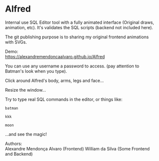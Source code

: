 # Alfred
Internal use SQL Editor tool with a fully animated interface (Original draws, animation, etc).
It's validates the SQL scripts (backend not included here).

The git publishing purpose is to sharing my original frontend animations with SVGs.

Demo:  
<https://alexandremendoncaalvaro.github.io/Alfred>

You can use any username a password to access. (pay attention to Batman's look when you type).

Click around Alfred's body, arms, legs and face...

Resize the window...

Try to type real SQL commands in the editor, or things like:
```
batman
```
```
kkk
```
```
moon
```

...and see the magic!

Authors:  
Alexandre Mendonça Alvaro (Frontend)
William da Silva (Some Frontend and Backend)